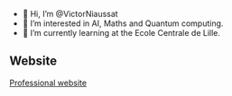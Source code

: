 - 👋 Hi, I’m @VictorNiaussat
- 👀 I’m interested in AI, Maths and Quantum computing.
- 🌱 I’m currently learning at the Ecole Centrale de Lille.



## Website

[Professional website](https://victorniaussat.com)

